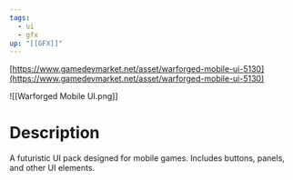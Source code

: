 ```yaml
---
tags:
  - ui
  - gfx
up: "[[GFX]]"
---
```

[https://www.gamedevmarket.net/asset/warforged-mobile-ui-5130](https://www.gamedevmarket.net/asset/warforged-mobile-ui-5130)

![[Warforged Mobile UI.png]]

# Description
A futuristic UI pack designed for mobile games. Includes buttons, panels, and other UI elements.
